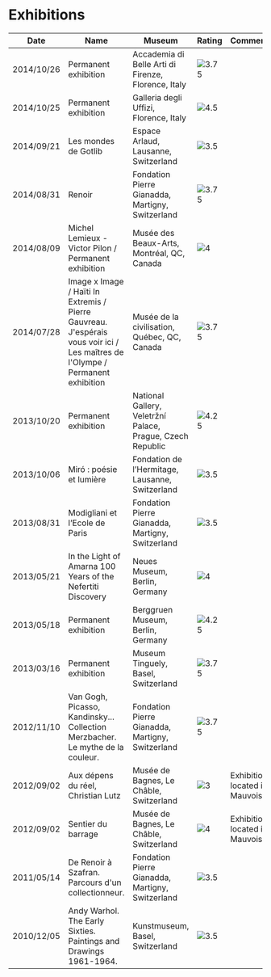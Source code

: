 # Exhibitions
Date | Name | Museum | Rating | Comments
--- | --- | --- | --- | ---
<a name="17"></a>2014/10/26 | Permanent exhibition | Accademia di Belle Arti di Firenze, Florence, Italy | ![3.75](https://raw.github.com/obruchez/public/master/img/stars4_0.png) | 
<a name="16"></a>2014/10/25 | Permanent exhibition | Galleria degli Uffizi, Florence, Italy | ![4.5](https://raw.github.com/obruchez/public/master/img/stars4_5.png) | 
<a name="15"></a>2014/09/21 | Les mondes de Gotlib | Espace Arlaud, Lausanne, Switzerland | ![3.5](https://raw.github.com/obruchez/public/master/img/stars3_5.png) | 
<a name="14"></a>2014/08/31 | Renoir | Fondation Pierre Gianadda, Martigny, Switzerland | ![3.75](https://raw.github.com/obruchez/public/master/img/stars4_0.png) | 
<a name="13"></a>2014/08/09 | Michel Lemieux - Victor Pilon / Permanent exhibition | Musée des Beaux-Arts, Montréal, QC, Canada | ![4](https://raw.github.com/obruchez/public/master/img/stars4_0.png) | 
<a name="12"></a>2014/07/28 | Image x Image / Haïti In Extremis / Pierre Gauvreau. J'espérais vous voir ici / Les maîtres de l'Olympe / Permanent exhibition | Musée de la civilisation, Québec, QC, Canada | ![3.75](https://raw.github.com/obruchez/public/master/img/stars4_0.png) | 
<a name="11"></a>2013/10/20 | Permanent exhibition | National Gallery, Veletržní Palace, Prague, Czech Republic | ![4.25](https://raw.github.com/obruchez/public/master/img/stars4_5.png) | 
<a name="10"></a>2013/10/06 | Miró : poésie et lumière | Fondation de l’Hermitage, Lausanne, Switzerland | ![3.5](https://raw.github.com/obruchez/public/master/img/stars3_5.png) | 
<a name="9"></a>2013/08/31 | Modigliani et l’Ecole de Paris | Fondation Pierre Gianadda, Martigny, Switzerland | ![3.5](https://raw.github.com/obruchez/public/master/img/stars3_5.png) | 
<a name="8"></a>2013/05/21 | In the Light of Amarna 100 Years of the Nefertiti Discovery | Neues Museum, Berlin, Germany | ![4](https://raw.github.com/obruchez/public/master/img/stars4_0.png) | 
<a name="7"></a>2013/05/18 | Permanent exhibition | Berggruen Museum, Berlin, Germany | ![4.25](https://raw.github.com/obruchez/public/master/img/stars4_5.png) | 
<a name="6"></a>2013/03/16 | Permanent exhibition | Museum Tinguely, Basel, Switzerland | ![3.75](https://raw.github.com/obruchez/public/master/img/stars4_0.png) | 
<a name="5"></a>2012/11/10 | Van Gogh, Picasso, Kandinsky... Collection Merzbacher. Le mythe de la couleur. | Fondation Pierre Gianadda, Martigny, Switzerland | ![3.75](https://raw.github.com/obruchez/public/master/img/stars4_0.png) | 
<a name="4"></a>2012/09/02 | Aux dépens du réel, Christian Lutz | Musée de Bagnes, Le Châble, Switzerland | ![3](https://raw.github.com/obruchez/public/master/img/stars3_0.png) | Exhibition located in Mauvoisin.
<a name="3"></a>2012/09/02 | Sentier du barrage | Musée de Bagnes, Le Châble, Switzerland | ![4](https://raw.github.com/obruchez/public/master/img/stars4_0.png) | Exhibition located in Mauvoisin.
<a name="2"></a>2011/05/14 | De Renoir à Szafran. Parcours d'un collectionneur. | Fondation Pierre Gianadda, Martigny, Switzerland | ![3.5](https://raw.github.com/obruchez/public/master/img/stars3_5.png) | 
<a name="1"></a>2010/12/05 | Andy Warhol. The Early Sixties. Paintings and Drawings 1961-1964. | Kunstmuseum, Basel, Switzerland | ![3.5](https://raw.github.com/obruchez/public/master/img/stars3_5.png) | 
